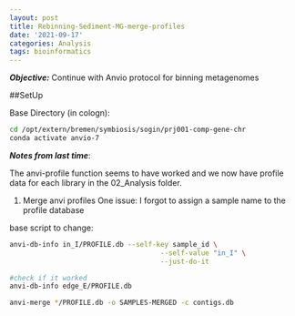 ```yaml
---
layout: post
title: Rebinning-Sediment-MG-merge-profiles
date: '2021-09-17'
categories: Analysis
tags: bioinformatics
---
```


_**Objective:**_ 
Continue with Anvio protocol for binning metagenomes

##SetUp

Base Directory (in cologn):

```bash
cd /opt/extern/bremen/symbiosis/sogin/prj001-comp-gene-chr
conda activate anvio-7
```

_**Notes from last time**_: 

The anvi-profile function seems to have worked and we now have profile data for each library in the 02_Analysis folder. 

1. Merge anvi profiles 
One issue: I forgot to assign a sample name to the profile database

base script to change: 

```bash
anvi-db-info in_I/PROFILE.db --self-key sample_id \
                                     --self-value "in_I" \
                                     --just-do-it

#check if it worked
anvi-db-info edge_E/PROFILE.db
```

```bash
anvi-merge */PROFILE.db -o SAMPLES-MERGED -c contigs.db
```
